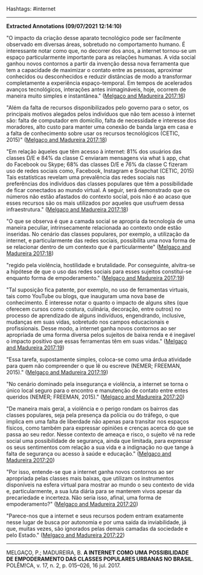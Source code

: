 Hashtags: #internet

---

**Extracted Annotations (09/07/2021 12:14:10)**

"O impacto da criação desse aparato tecnológico pode ser facilmente observado em diversas áreas, sobretudo no comportamento humano. É interessante notar como que, no decorrer dos anos, a internet tornou-se um espaço particularmente importante para as relações humanas. A vida social ganhou novos contornos a partir da invenção dessa nova ferramenta que tem a capacidade de maximizar o contato entre as pessoas, aproximar conhecidos ou desconhecidos e reduzir distâncias de modo a transformar completamente a experiência espaço-temporal. Em tempos de acelerados avanços tecnológicos, interações antes inimagináveis, hoje, ocorrem de maneira muito simples e instantânea." ([Melgaço and Madureira 2017:16](zotero://open-pdf/library/items/SZV7DHPV?page=2))

"Além da falta de recursos disponibilizados pelo governo para o setor, os principais motivos alegados pelos indivíduos que não tem acesso à internet são: falta de computador em domicílio, falta de necessidade e interesse dos moradores, alto custo para manter uma conexão de banda larga em casa e a falta de conhecimento sobre usar os recursos tecnológicos (CETIC, 2015)" ([Melgaço and Madureira 2017:18](zotero://open-pdf/library/items/SZV7DHPV?page=4))

"Em relação àqueles que têm acesso à internet: 81% dos usuários das classes D/E e 84% da classe C enviaram mensagens via what ́s app, chat do Facebook ou Skype; 68% das classes D/E e 76% da classe C fizeram uso de redes sociais como, Facebook, Instagram e Snapchat (CETIC, 2015) Tais estatísticas revelam uma prevalência das redes sociais nas preferências dos indivíduos das classes populares que têm a possibilidade de ficar conectados ao mundo virtual. A seguir, será demonstrado que os números não estão afastados do contexto social, pois não é ao acaso que esses recursos são os mais utilizados por aqueles que usufruem dessa infraestrutura." ([Melgaço and Madureira 2017:18](zotero://open-pdf/library/items/SZV7DHPV?page=4))

"O que se observa é que a camada social se apropria da tecnologia de uma maneira peculiar, intrinsecamente relacionada ao contexto onde estão inseridas. No cenário das classes populares, por exemplo, a utilização da internet, e particularmente das redes sociais, possibilita uma nova forma de se relacionar dentro de um contexto que é particularmente" ([Melgaço and Madureira 2017:18](zotero://open-pdf/library/items/SZV7DHPV?page=4))

"regido pela violência, hostilidade e brutalidade. Por conseguinte, alvitra-se a hipótese de que o uso das redes sociais para esses sujeitos constitui-se enquanto forma de empoderamento." ([Melgaço and Madureira 2017:19](zotero://open-pdf/library/items/SZV7DHPV?page=5))

"Tal suposição fica patente, por exemplo, no uso de ferramentas virtuais, tais como YouTube ou blogs, que inauguram uma nova base de conhecimento. É interesse notar o quanto o impacto de alguns sites (que oferecem cursos como costura, culinária, decoração, entre outros) no processo de aprendizado de alguns indivíduos, engendrando, inclusive, mudanças em suas vidas, sobretudo nos campos educacionais e profissionais. Desse modo, a internet ganha novos contornos ao ser apropriada de uma forma diversa pelos sujeitos de baixa renda e é inegável o impacto positivo que essas ferramentas têm em suas vidas." ([Melgaço and Madureira 2017:19](zotero://open-pdf/library/items/SZV7DHPV?page=5))

"Essa tarefa, supostamente simples, coloca-se como uma árdua atividade para quem não compreender o que lê ou escreve (NEMER; FREEMAN, 2015)." ([Melgaço and Madureira 2017:19](zotero://open-pdf/library/items/SZV7DHPV?page=5))

"No cenário dominado pela insegurança e violência, a internet se torna o único local seguro para o encontro e manutenção de contato entre entes queridos (NEMER; FREEMAN, 2015)." ([Melgaço and Madureira 2017:20](zotero://open-pdf/library/items/SZV7DHPV?page=6))

"De maneira mais geral, a violência e o perigo rondam os bairros das classes populares, seja pela presença da polícia ou do tráfego, o que implica em uma falta de liberdade não apenas para transitar nos espaços físicos, como também para expressar opiniões e crenças acerca do que se passa ao seu redor. Nesse contexto de ameaça e risco, o sujeito vê na rede social uma possibilidade de segurança, ainda que limitada, para expressar os seus sentimentos com relação a sua vida e a indignação no que tange à falta de segurança ou acesso à saúde e educação." ([Melgaço and Madureira 2017:20](zotero://open-pdf/library/items/SZV7DHPV?page=6))

"Por isso, entende-se que a internet ganha novos contornos ao ser apropriada pelas classes mais baixas, que utilizam os instrumentos disponíveis na esfera virtual para mostrar ao mundo o seu contexto de vida e, particularmente, a sua luta diária para se manterem vivos apesar da precariedade e incerteza. Não seria isso, afinal, uma forma de empoderamento?" ([Melgaço and Madureira 2017:20](zotero://open-pdf/library/items/SZV7DHPV?page=6))

"Parece-nos que a internet e seus recursos podem entram exatamente nesse lugar de busca por autonomia e por uma saída da inviabilidade, já que, muitas vezes, são ignorados pelas demais camadas da sociedade e pelo Estado." ([Melgaço and Madureira 2017:22](zotero://open-pdf/library/items/SZV7DHPV?page=8))

---
MELGAÇO, P.; MADUREIRA, B. **A INTERNET COMO UMA POSSIBILIDADE DE EMPODERAMENTO DAS CLASSES POPULARES URBANAS NO BRASIL**. POLÊM!CA, v. 17, n. 2, p. 015–026, 16 jul. 2017.